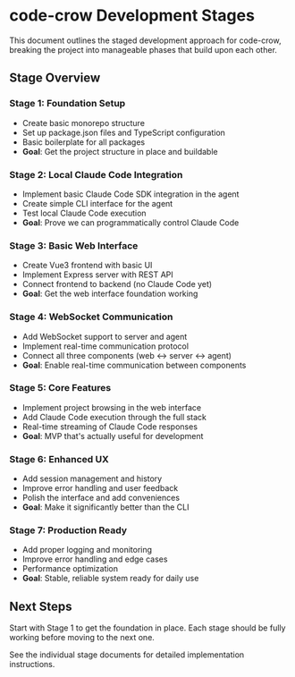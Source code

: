 # code-crow Development Stages

This document outlines the staged development approach for code-crow, breaking the project into manageable phases that build upon each other.

## Stage Overview

### Stage 1: Foundation Setup
- Create basic monorepo structure
- Set up package.json files and TypeScript configuration
- Basic boilerplate for all packages
- **Goal**: Get the project structure in place and buildable

### Stage 2: Local Claude Code Integration
- Implement basic Claude Code SDK integration in the agent
- Create simple CLI interface for the agent
- Test local Claude Code execution
- **Goal**: Prove we can programmatically control Claude Code

### Stage 3: Basic Web Interface
- Create Vue3 frontend with basic UI
- Implement Express server with REST API
- Connect frontend to backend (no Claude Code yet)
- **Goal**: Get the web interface foundation working

### Stage 4: WebSocket Communication
- Add WebSocket support to server and agent
- Implement real-time communication protocol
- Connect all three components (web ↔ server ↔ agent)
- **Goal**: Enable real-time communication between components

### Stage 5: Core Features
- Implement project browsing in the web interface
- Add Claude Code execution through the full stack
- Real-time streaming of Claude Code responses
- **Goal**: MVP that's actually useful for development

### Stage 6: Enhanced UX
- Add session management and history
- Improve error handling and user feedback
- Polish the interface and add conveniences
- **Goal**: Make it significantly better than the CLI

### Stage 7: Production Ready
- Add proper logging and monitoring
- Improve error handling and edge cases
- Performance optimization
- **Goal**: Stable, reliable system ready for daily use

## Next Steps

Start with Stage 1 to get the foundation in place. Each stage should be fully working before moving to the next one.

See the individual stage documents for detailed implementation instructions.
